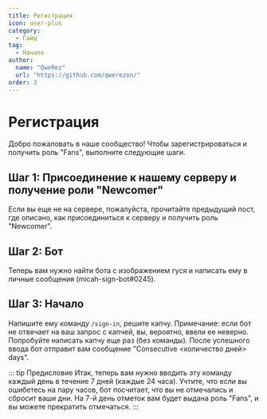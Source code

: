 ```yaml
---
title: Регистрация
icon: user-plus
category:
  - Гайд
tag:
  - Начало
author: 
  name: "QweRez"
  url: "https://github.com/qwerezon/"
order: 3
---
```


# Регистрация

Добро пожаловать в наше сообщество! Чтобы зарегистрироваться и получить роль "Fans", выполните следующие шаги.

## Шаг 1: Присоединение к нашему серверу и получение роли "Newcomer"

Если вы еще не на сервере, пожалуйста, прочитайте предыдущий пост, где описано, как присоединиться к серверу и получить роль "Newcomer".

## Шаг 2: Бот

Теперь вам нужно найти бота с изображением гуся и написать ему в личные сообщения (micah-sign-bot#0245).

## Шаг 3: Начало

Напишите ему команду `/sign-in`, решите капчу. Примечание: если бот не отвечает на ваш запрос с капчей, вы, вероятно, ввели ее неверно. Попробуйте написать капчу еще раз (без команды). После успешного ввода бот отправит вам сообщение "Consecutive <количество дней> days".

::: tip Предисловие
Итак, теперь вам нужно вводить эту команду каждый день в течение 7 дней (каждые 24 часа). Учтите, что если вы ошибетесь на пару часов, бот посчитает, что вы не отмечались и сбросит ваши дни. На 7-й день отметок вам будет выдана роль "Fans", и вы можете прекратить отмечаться.
:::